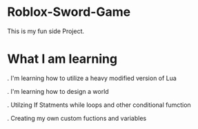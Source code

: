 # Roblox-Sword-Game
This is my fun side Project.

# What I am learning

. I'm learning how to utilize a heavy modified version of Lua

. I'm learning how to design a world

. Utilzing If Statments while loops and other conditional fumction

. Creating my own custom fuctions and variables
